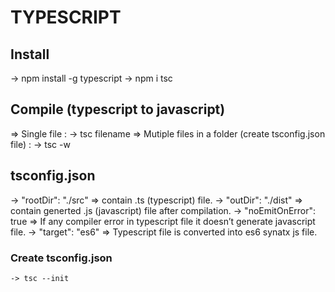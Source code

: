 # TYPESCRIPT

## Install
  -> npm install -g typescript 
  -> npm i tsc

## Compile (typescript to javascript)
 => Single file :
    -> tsc filename
 => Mutiple files in a folder (create tsconfig.json file) :
    -> tsc -w
 
## tsconfig.json
  -> "rootDir": "./src" => contain .ts (typescript) file.
  -> "outDir": "./dist" => contain generted .js (javascript) file after compilation.
  -> "noEmitOnError": true => If any compiler error in typescript file it doesn’t generate javascript file.
  -> "target": "es6" => Typescript file is converted into es6 synatx js file.
 
  ### Create tsconfig.json
    -> tsc --init
 
 
